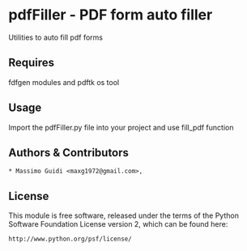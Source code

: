 pdfFiller - PDF form auto filler
=================================
Utilities to auto fill pdf forms

Requires
-----
fdfgen modules and pdftk os tool

Usage
-----
Import the pdfFiller.py file into your project and use fill_pdf function

Authors & Contributors
----------------------
    * Massimo Guidi <maxg1972@gmail.com>,

License
-------
This module is free software, released under the terms of the Python
Software Foundation License version 2, which can be found here:

    http://www.python.org/psf/license/

